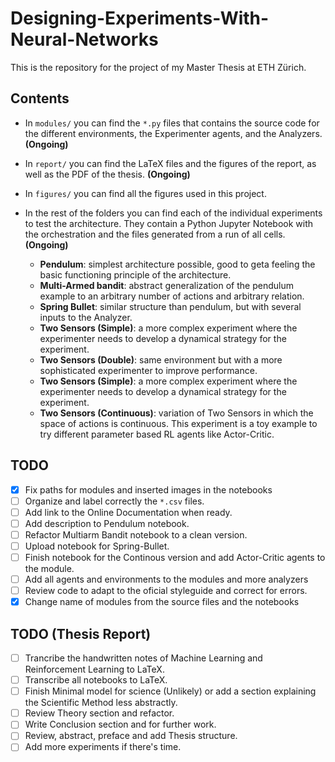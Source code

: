# Designing-Experiments-With-Neural-Networks

This is the repository for the project of my Master Thesis at ETH Zürich.

## Contents

- In `modules/` you can find the `*.py` files that contains the source code
for the different environments, the Experimenter agents, and the Analyzers. 
  **(Ongoing)**
- In `report/` you can find the LaTeX files and the figures of the report, as
well as the PDF of the thesis.   **(Ongoing)**

- In `figures/` you can find all the figures used in this project.

- In the rest of the folders you can find each of the individual experiments 
to test the architecture. They contain a Python Jupyter Notebook with the
orchestration and the files generated from a run of all cells.   **(Ongoing)**

  - **Pendulum**: simplest architecture possible, good to geta feeling the basic
  functioning principle of the architecture.
  - **Multi-Armed bandit**: abstract generalization of the pendulum example to 
  an arbitrary number of actions and arbitrary relation.
  - **Spring Bullet**: similar structure than pendulum, but with several
  inputs to the Analyzer.
  - **Two Sensors (Simple)**: a more complex experiment where the experimenter
  needs to develop a dynamical strategy for the experiment.
  - **Two Sensors (Double)**: same environment but with a more sophisticated
  experimenter to improve performance.
  - **Two Sensors (Simple)**: a more complex experiment where the experimenter
  needs to develop a dynamical strategy for the experiment.
  - **Two Sensors (Continuous)**: variation of Two Sensors in which the space
  of actions is continuous. This experiment is a toy example to try different
  parameter based RL agents like Actor-Critic.

## TODO

- [X] Fix paths for modules and inserted images in the notebooks
- [ ] Organize and label correctly the `*.csv` files.
- [ ] Add link to the Online Documentation when ready.
- [ ] Add description to Pendulum notebook.
- [ ] Refactor Multiarm Bandit notebook to a clean version.
- [ ] Upload notebook for Spring-Bullet.
- [ ] Finish notebook for the Continous version and add Actor-Critic agents to the module.
- [ ] Add all agents and environments to the modules and more analyzers
- [ ] Review code to adapt to the oficial styleguide and correct for errors.
- [X] Change name of modules from the source files and the notebooks

## TODO (Thesis Report)

- [ ] Trancribe the handwritten notes of Machine Learning and Reinforcement Learning to LaTeX.
- [ ] Transcribe all notebooks to LaTeX.
- [ ] Finish Minimal model for science (Unlikely) or add a section explaining the Scientific Method less abstractly. 
- [ ] Review Theory section and refactor.
- [ ] Write Conclusion section and for further work.
- [ ] Review, abstract, preface and add Thesis structure.
- [ ] Add more experiments if there's time.
